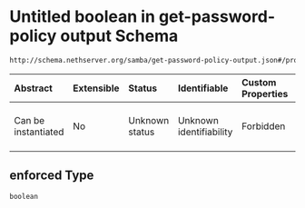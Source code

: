 # Untitled boolean in get-password-policy output Schema

```txt
http://schema.nethserver.org/samba/get-password-policy-output.json#/properties/strength/properties/enforced
```



| Abstract            | Extensible | Status         | Identifiable            | Custom Properties | Additional Properties | Access Restrictions | Defined In                                                                                        |
| :------------------ | :--------- | :------------- | :---------------------- | :---------------- | :-------------------- | :------------------ | :------------------------------------------------------------------------------------------------ |
| Can be instantiated | No         | Unknown status | Unknown identifiability | Forbidden         | Allowed               | none                | [get-password-policy-output.json\*](samba/get-password-policy-output.json "open original schema") |

## enforced Type

`boolean`
